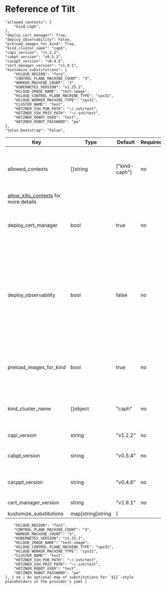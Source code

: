 # Reference of Tilt

    "allowed_contexts": [
        "kind-caph",
    ],
    "deploy_cert_manager": True,
    "deploy_observability": False,
    "preload_images_for_kind": True,
    "kind_cluster_name": "caph",
    "capi_version": "v1.2.2",
    "cabpt_version": "v0.5.2",
    "cacppt_version": "v0.4.5",
    "cert_manager_version": "v1.9.1",
    "kustomize_substitutions": {
        "HCLOUD_REGION": "fsn1",
        "CONTROL_PLANE_MACHINE_COUNT": "3",
        "WORKER_MACHINE_COUNT": "3",
        "KUBERNETES_VERSION": "v1.25.2",
        "HCLOUD_IMAGE_NAME": "test-image",
        "HCLOUD_CONTROL_PLANE_MACHINE_TYPE": "cpx31",
        "HCLOUD_WORKER_MACHINE_TYPE": "cpx31",
        "CLUSTER_NAME": "test",
        "HETZNER_SSH_PUB_PATH": "~/.ssh/test",
        "HETZNER_SSH_PRIV_PATH": "~/.ssh/test",
        "HETZNER_ROBOT_USER": "test",
        "HETZNER_ROBOT_PASSWORD": "pw"
    },
    "talos-bootstrap": "false",
| Key | Type | Default | Required | Description |
|-----|-----|------|---------|-------------|
| allowed_contexts | []string | ["kind-caph"] | no | A list of kubeconfig contexts Tilt is allowed to use. See the Tilt documentation on
[allow_k8s_contexts](https://docs.tilt.dev/api.html#api.allow_k8s_contexts) for more details |
| deploy_cert_manager | bool | true | no | If true, deploys cert-manager into the cluster for use for webhook registration |
| deploy_observability | bool | false | no | If true, installs grafana, loki and promtail in the dev cluster. Grafana UI will be accessible via a link in the tilt console. Important! This feature requires the `helm` command to be available in the user's path |
| preload_images_for_kind | bool | true | no | If set to true, uses `kind load docker-image` to preload images into a kind cluster |
| kind_cluster_name | []object | "caph" | no | The name of the kind cluster to use when preloading images |
| capi_version | string | "v1.2.2" | no | Version of CAPI |
| cabpt_version | string | "v0.5.4" | no | Version of Cluster API Bootstrap Provider Talos |
| cacppt_version | string | "v0.4.6" | no | Version of Cluster API Control Plane Provider Talos |
| cert_manager_version | string | "v1.9.1" | no | Version of cert manager |
| kustomize_substitutions | map[string]string | {
        "HCLOUD_REGION": "fsn1",
        "CONTROL_PLANE_MACHINE_COUNT": "3",
        "WORKER_MACHINE_COUNT": "3",
        "KUBERNETES_VERSION": "v1.25.2",
        "HCLOUD_IMAGE_NAME": "test-image",
        "HCLOUD_CONTROL_PLANE_MACHINE_TYPE": "cpx31",
        "HCLOUD_WORKER_MACHINE_TYPE": "cpx31",
        "CLUSTER_NAME": "test",
        "HETZNER_SSH_PUB_PATH": "~/.ssh/test",
        "HETZNER_SSH_PRIV_PATH": "~/.ssh/test",
        "HETZNER_ROBOT_USER": "test",
        "HETZNER_ROBOT_PASSWORD": "pw"
    }, | no | An optional map of substitutions for `${}`-style placeholders in the provider's yaml |
